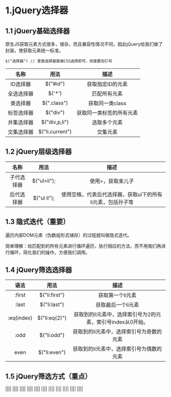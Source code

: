 # 1.jQuery选择器

## 1.1 jQuery基础选择器

原生JS获取元素方式很多，很杂，而且兼容性情况不同，因此jQuery给我们做了封装，使获取元素统一标准。

    $("选择器") // 里面选择器直接CSS选择即可，但是要加引号

|名称|用法|描述|
|:-:|:-:|:--:|
|ID选择器|$("#id")|获取指定ID的元素|
|全选选择器|$('*')|匹配所有元素|
|类选择器|$(".class")|获取同一类class|
|标签选择器|$("div")|获取同一类标签的所有元素|
|并集选择器|$("div,p,li")|选取多个元素|
|交集选择器|$("li.current")|交集元素|

## 1.2 jQuery层级选择器

|名称|用法|描述|
|:-:|:-:|:--:|
|子代选择器|$("ul>li");|使用>，获取亲儿子|
|后代选择器|$("ul li");|使用空格，代表后代选择器，获取ul下的所有li元素，包括孙子等|

## 1.3 隐式迭代（重要）

遍历内部DOM元素（伪数组形式储存）的过程就叫做隐式迭代。

简单理解：给匹配到的所有元素进行循环遍历，执行相应的方法，而不用我们再进行循环，简化我们的操作，方便我们调用。

## 1.4 jQuery筛选选择器

|语法|用法|描述|
|:-:|:-:|:-:|
|:first|$("li:first")|获取第一个li元素|
|:last|$("li:last")|获取最后一个li元素|
|:eq(index)|$("li:eq(2)")|获取到的li元素中，选择索引号为2的元素，索引号index从0开始。|
|:odd|$("li:odd")|获取到的li元素中，选择索引号为奇数的元素|
|even|$("li:even")|获取到的li元素中，选择索引号为偶数的元素|

## 1.5 jQuery筛选方式（重点）

||||
||||
||||
||||
||||
||||
||||
||||
||||
||||
||||